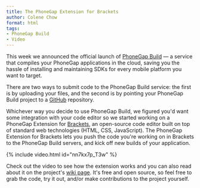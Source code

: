 ```yaml
---
title: The PhoneGap Extension for Brackets
author: Colene Chow
format: html
tags:
- PhoneGap Build
- Video
---
```

This week we announced the official launch of [PhoneGap Build](http://build.phonegap.com) — a service that compiles your PhoneGap applications in the cloud, saving you the hassle of installing and maintaining SDKs for every mobile platform you want to target.

There are two ways to submit code to the PhoneGap Build service: the first is by uploading your files, and the second is by pointing your PhoneGap Build project to a [GitHub](http://github.com) repository.

Whichever way you decide to use PhoneGap Build, we figured you'd want some integration with your code editor so we started working on a PhoneGap Extension for [Brackets](http://brackets.io/), an open-source code editor built on top of standard web technologies (HTML, CSS, JavaScript). The PhoneGap Extension for Brackets lets you push the code you're working on in Brackets to the PhoneGap Build servers, and kick off new builds of your application.

{% include video.html id="nn7kx7p_T3w" %}

Check out the video to see how the extension works and you can also read about it on the project's [wiki page](https://github.com/adobe/brackets/wiki). It's free and open source, so feel free to grab the code, try it out, and/or make contributions to the project yourself.
